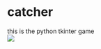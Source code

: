# catcher
this is the python tkinter game <br>
<img src="https://github.com/padalavinaybhushan/catcher/blob/main/ezgif.com-gif-maker%20(1).gif"/>
